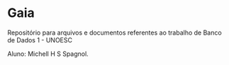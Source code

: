 # Gaia
Repositório para arquivos e documentos referentes ao trabalho de Banco de Dados 1 - UNOESC

Aluno: Michell H S Spagnol.